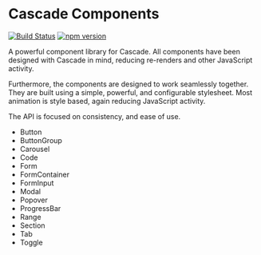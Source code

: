 # Cascade Components

[![Build Status](https://travis-ci.org/sjohnsonaz/cascade-components.svg?branch=master)](https://travis-ci.org/sjohnsonaz/cascade-components) [![npm version](https://badge.fury.io/js/cascade-components.svg)](https://badge.fury.io/js/cascade-components)

A powerful component library for Cascade.  All components have been designed with Cascade in mind, reducing re-renders and other JavaScript activity.

Furthermore, the components are designed to work seamlessly together.  They are built using a simple, powerful, and configurable stylesheet.  Most animation is style based, again reducing JavaScript activity.

The API is focused on consistency, and ease of use.

* Button
* ButtonGroup
* Carousel
* Code
* Form
* FormContainer
* FormInput
* Modal
* Popover
* ProgressBar
* Range
* Section
* Tab
* Toggle
